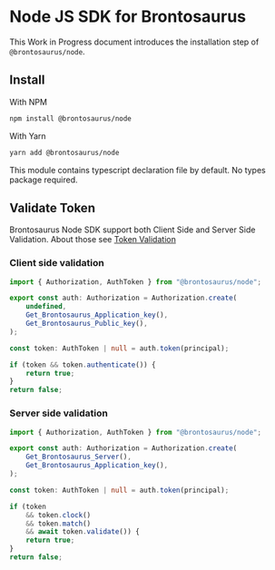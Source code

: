 # Node JS SDK for Brontosaurus

This Work in Progress document introduces the installation step of `@brontosaurus/node`.

## Install

With NPM

```sh
npm install @brontosaurus/node
```

With Yarn

```sh
yarn add @brontosaurus/node
```

This module contains typescript declaration file by default. No types package required.

## Validate Token

Brontosaurus Node SDK support both Client Side and Server Side Validation. About those see [Token Validation](/docs/document/token-validation.md)

### Client side validation

```ts
import { Authorization, AuthToken } from "@brontosaurus/node";

export const auth: Authorization = Authorization.create(
    undefined,
    Get_Brontosaurus_Application_key(),
    Get_Brontosaurus_Public_key(),
);

const token: AuthToken | null = auth.token(principal);

if (token && token.authenticate()) {
    return true;
}
return false;
```

### Server side validation

```ts
import { Authorization, AuthToken } from "@brontosaurus/node";

export const auth: Authorization = Authorization.create(
    Get_Brontosaurus_Server(),
    Get_Brontosaurus_Application_key(),
);

const token: AuthToken | null = auth.token(principal);

if (token
    && token.clock()
    && token.match()
    && await token.validate()) {
    return true;
}
return false;
```
